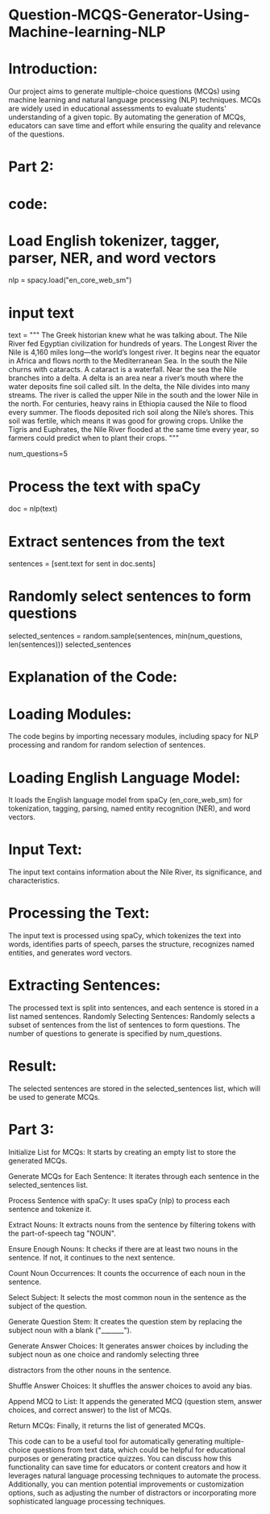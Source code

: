 # Question-MCQS-Generator-Using-Machine-learning-NLP

# Introduction:

Our project aims to generate multiple-choice questions (MCQs) using machine learning and natural language processing (NLP) techniques. MCQs are widely used in educational assessments to evaluate students' understanding of a given topic. By automating the generation of MCQs, educators can save time and effort while ensuring the quality and relevance of the questions.



# Part 2:

# code:

# Load English tokenizer, tagger, parser, NER, and word vectors
nlp = spacy.load("en_core_web_sm")

# input text

text = """
The Greek historian knew what he was talking about. The Nile River fed Egyptian civilization for hundreds of years. The Longest River the Nile is 4,160 miles long—the world’s longest river. It begins near the equator in Africa and flows north to the Mediterranean Sea. In the south the Nile churns with cataracts. A cataract is a waterfall. Near the sea the Nile branches into a delta. A delta is an area near a river’s mouth where the water deposits fine soil called silt. In the delta, the Nile divides into many streams. The river is called the upper Nile in the south and the lower Nile in the north. For centuries, heavy rains in Ethiopia caused the Nile to flood every summer. The floods deposited rich soil along the Nile’s shores. This soil was fertile, which means it was good for growing crops. Unlike the Tigris and Euphrates, the Nile River flooded at the same time every year, so farmers could predict when to plant their crops.
"""

num_questions=5

# Process the text with spaCy

doc = nlp(text)

# Extract sentences from the text

sentences = [sent.text for sent in doc.sents]

# Randomly select sentences to form questions

selected_sentences = random.sample(sentences, min(num_questions, len(sentences)))
selected_sentences


# Explanation of the Code:

# Loading Modules:

The code begins by importing necessary modules, including spacy for NLP processing and random for random selection of sentences.

# Loading English Language Model:

It loads the English language model from spaCy (en_core_web_sm) for tokenization, tagging, parsing, named entity recognition (NER), and word vectors.


# Input Text:

The input text contains information about the Nile River, its significance, and characteristics.

# Processing the Text:

The input text is processed using spaCy, which tokenizes the text into words, identifies parts of speech, parses the structure, recognizes named entities, and generates word vectors.

# Extracting Sentences:

The processed text is split into sentences, and each sentence is stored in a list named sentences.
Randomly Selecting Sentences:
Randomly selects a subset of sentences from the list of sentences to form questions. The number of questions to generate is specified by num_questions.


#  Result:
The selected sentences are stored in the selected_sentences list, which will be used to generate MCQs.





# Part 3:


Initialize List for MCQs: It starts by creating an empty list to store the generated MCQs.


Generate MCQs for Each Sentence: It iterates through each sentence in the selected_sentences list.


Process Sentence with spaCy: It uses spaCy (nlp) to process each sentence and tokenize it.


Extract Nouns: It extracts nouns from the sentence by filtering tokens with the part-of-speech tag "NOUN".


Ensure Enough Nouns: It checks if there are at least two nouns in the sentence. If not, it continues to the next sentence.


Count Noun Occurrences: It counts the occurrence of each noun in the sentence.


Select Subject: It selects the most common noun in the sentence as the subject of the question.


Generate Question Stem: It creates the question stem by replacing the subject noun with a blank ("_______").


Generate Answer Choices: It generates answer choices by including the subject noun as one choice and randomly selecting three 


distractors from the other nouns in the sentence.


Shuffle Answer Choices: It shuffles the answer choices to avoid any bias.


Append MCQ to List: It appends the generated MCQ (question stem, answer choices, and correct answer) to the list of MCQs.


Return MCQs: Finally, it returns the list of generated MCQs.



This code can to be a useful tool for automatically generating multiple-choice questions from text data, which could be helpful for educational purposes or generating practice quizzes. You can discuss how this functionality can save time for educators or content creators and how it leverages natural language processing techniques to automate the process. Additionally, you can mention potential improvements or customization options, such as adjusting the number of distractors or incorporating more sophisticated language processing techniques.


